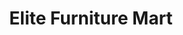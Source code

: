 ---
title: "Elite Furniture Mart"
url: /coimbatore/elite-furniture-mart-ansari-street/
shop: Möbel
---